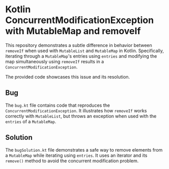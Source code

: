 # Kotlin ConcurrentModificationException with MutableMap and removeIf
This repository demonstrates a subtle difference in behavior between `removeIf` when used with `MutableList` and `MutableMap` in Kotlin.  Specifically, iterating through a `MutableMap`'s entries using `entries` and modifying the map simultaneously using `removeIf` results in a `ConcurrentModificationException`.

The provided code showcases this issue and its resolution.

## Bug
The `bug.kt` file contains code that reproduces the `ConcurrentModificationException`.  It illustrates how `removeIf` works correctly with `MutableList`, but throws an exception when used with the `entries` of a `MutableMap`.

## Solution
The `bugSolution.kt` file demonstrates a safe way to remove elements from a `MutableMap` while iterating using `entries`.  It uses an iterator and its `remove()` method to avoid the concurrent modification problem.